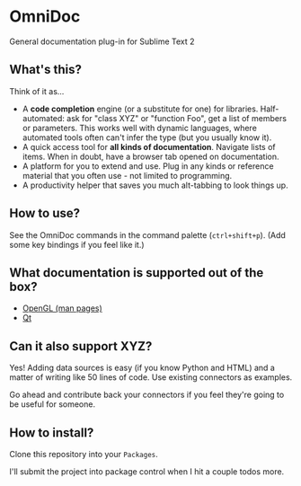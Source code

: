 # OmniDoc

General documentation plug-in for Sublime Text 2

## What's this?

Think of it as...

- A **code completion** engine (or a substitute for one) for libraries. Half-automated: ask for "class XYZ" or "function Foo", get a list of members or parameters. This works well with dynamic languages, where automated tools often can't infer the type (but you usually know it).
- A quick access tool for **all kinds of documentation**. Navigate lists of items. When in doubt, have a browser tab opened on documentation.
- A platform for you to extend and use. Plug in any kinds or reference material that you often use - not limited to programming.
- A productivity helper that saves you much alt-tabbing to look things up.

## How to use?

See the OmniDoc commands in the command palette (`ctrl+shift+p`). (Add some key bindings if you feel like it.)

## What documentation is supported out of the box?

- [OpenGL (man pages)](http://www.opengl.org/sdk/docs/man/xhtml/)
- [Qt](http://doc.qt.digia.com/qt/)

## Can it also support XYZ?

Yes! Adding data sources is easy (if you know Python and HTML) and a matter of writing like 50 lines of code. Use existing connectors as examples.

Go ahead and contribute back your connectors if you feel they're going to be useful for someone.

## How to install?

Clone this repository into your `Packages`.

I'll submit the project into package control when I hit a couple todos more.